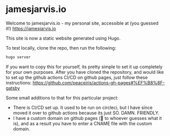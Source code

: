 # jamesjarvis.io

Welcome to jamesjarvis.io - my personal site, accessible at (you guessed it!) <https://jamesjarvis.io>

This site is now a static website generated using Hugo.

To test locally, clone the repo, then run the following:

```bash
hugo server
```

If you want to copy this for yourself, its pretty simple to set it up completely for your own purposes.
After you have cloned the repository, and would like to set up the github actions CI/CD on github pages, just follow these instructions:
<https://github.com/peaceiris/actions-gh-pages#%EF%B8%8F-gatsby>

Some small additions to that for this particular project:

- There is CI/CD set up. It used to be run on circleci, but I have since moved it over to github actions because its just SO. DAMN. FRIENDLY.
- I have a custom domain on github pages (🌟 to whoever guesses what it is), and as a result you have to enter a CNAME file with the custom domain.
